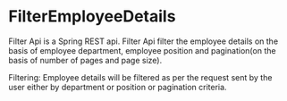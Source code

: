 # FilterEmployeeDetails

Filter Api is a Spring REST api.
Filter Api filter the employee details on the basis of employee department, employee position and pagination(on the basis of number of pages and page size).

Filtering: 
Employee details will be filtered as per the request sent by the user either by department or position or pagination criteria.
